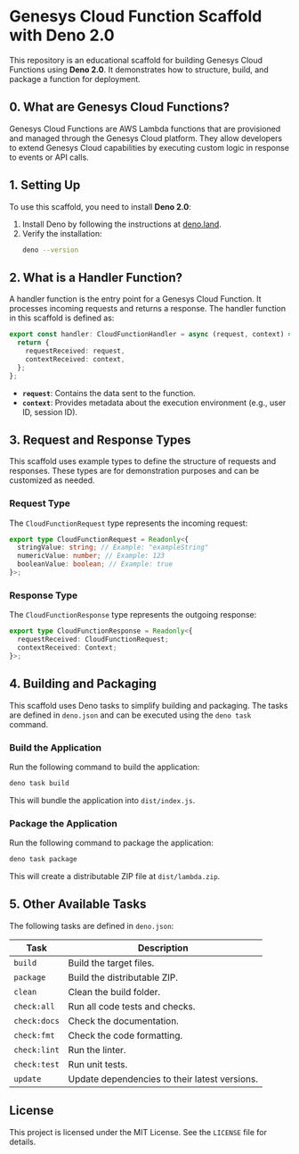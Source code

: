 # Genesys Cloud Function Scaffold with Deno 2.0

This repository is an educational scaffold for building Genesys Cloud Functions using **Deno 2.0**. It demonstrates how
to structure, build, and package a function for deployment.

## 0. What are Genesys Cloud Functions?

Genesys Cloud Functions are AWS Lambda functions that are provisioned and managed through the Genesys Cloud platform.
They allow developers to extend Genesys Cloud capabilities by executing custom logic in response to events or API calls.

## 1. Setting Up

To use this scaffold, you need to install **Deno 2.0**:

1. Install Deno by following the instructions at [deno.land](https://deno.land/#installation).
2. Verify the installation:
   ```bash
   deno --version
   ```

## 2. What is a Handler Function?

A handler function is the entry point for a Genesys Cloud Function. It processes incoming requests and returns a
response. The handler function in this scaffold is defined as:

```typescript
export const handler: CloudFunctionHandler = async (request, context) => {
  return {
    requestReceived: request,
    contextReceived: context,
  };
};
```

- **`request`**: Contains the data sent to the function.
- **`context`**: Provides metadata about the execution environment (e.g., user ID, session ID).

## 3. Request and Response Types

This scaffold uses example types to define the structure of requests and responses. These types are for demonstration
purposes and can be customized as needed.

### Request Type

The `CloudFunctionRequest` type represents the incoming request:

```typescript
export type CloudFunctionRequest = Readonly<{
  stringValue: string; // Example: "exampleString"
  numericValue: number; // Example: 123
  booleanValue: boolean; // Example: true
}>;
```

### Response Type

The `CloudFunctionResponse` type represents the outgoing response:

```typescript
export type CloudFunctionResponse = Readonly<{
  requestReceived: CloudFunctionRequest;
  contextReceived: Context;
}>;
```

## 4. Building and Packaging

This scaffold uses Deno tasks to simplify building and packaging. The tasks are defined in `deno.json` and can be
executed using the `deno task` command.

### Build the Application

Run the following command to build the application:

```bash
deno task build
```

This will bundle the application into `dist/index.js`.

### Package the Application

Run the following command to package the application:

```bash
deno task package
```

This will create a distributable ZIP file at `dist/lambda.zip`.

## 5. Other Available Tasks

The following tasks are defined in `deno.json`:

| Task         | Description                                   |
| ------------ | --------------------------------------------- |
| `build`      | Build the target files.                       |
| `package`    | Build the distributable ZIP.                  |
| `clean`      | Clean the build folder.                       |
| `check:all`  | Run all code tests and checks.                |
| `check:docs` | Check the documentation.                      |
| `check:fmt`  | Check the code formatting.                    |
| `check:lint` | Run the linter.                               |
| `check:test` | Run unit tests.                               |
| `update`     | Update dependencies to their latest versions. |

## License

This project is licensed under the MIT License. See the `LICENSE` file for details.
